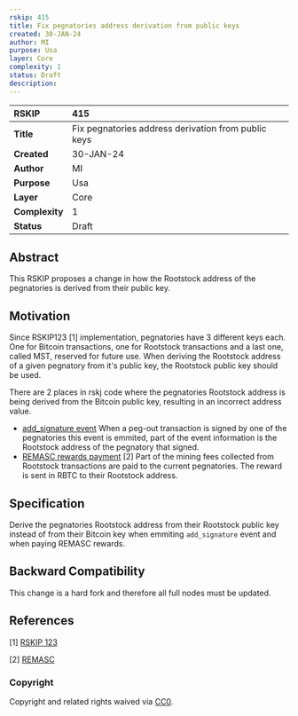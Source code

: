 ```yaml
---
rskip: 415
title: Fix pegnatories address derivation from public keys
created: 30-JAN-24
author: MI
purpose: Usa
layer: Core
complexity: 1
status: Draft
description: 
---
```


|RSKIP          |415           |
| :------------ |:-------------|
|**Title**      |Fix pegnatories address derivation from public keys |
|**Created**    |30-JAN-24 |
|**Author**     |MI |
|**Purpose**    |Usa |
|**Layer**      |Core |
|**Complexity** |1 |
|**Status**     |Draft |

## Abstract

This RSKIP proposes a change in how the Rootstock address of the pegnatories is derived from their public key.

## Motivation

Since RSKIP123 [1] implementation, pegnatories have 3 different keys each. One for Bitcoin transactions, one for Rootstock transactions and a last one, called MST, reserved for future use. When deriving the Rootstock address of a given pegnatory from it's public key, the Rootstock public key should be used.

There are 2 places in rskj code where the pegnatories Rootstock address is being derived from the Bitcoin public key, resulting in an incorrect address value.

- [add_signature event](https://github.com/rsksmart/rskj/blob/FINGERROOT-5.0.0/rskj-core/src/main/java/co/rsk/peg/utils/BridgeEventLoggerImpl.java#L77-L81) When a peg-out transaction is signed by one of the pegnatories this event is emmited, part of the event information is the Rootstock address of the pegnatory that signed.
- [REMASC rewards payment](https://github.com/rsksmart/rskj/blob/FINGERROOT-5.0.0/rskj-core/src/main/java/co/rsk/remasc/RemascFederationProvider.java#L56-L59) [2] Part of the mining fees collected from Rootstock transactions are paid to the current pegnatories. The reward is sent in RBTC to their Rootstock address.

## Specification

Derive the pegnatories Rootstock address from their Rootstock public key instead of from their Bitcoin key when emmiting `add_signature` event and when paying REMASC rewards.

## Backward Compatibility

This change is a hard fork and therefore all full nodes must be updated.

## References

[1] [RSKIP 123](https://github.com/rsksmart/RSKIPs/blob/master/IPs/RSKIP123.md)

[2] [REMASC](https://dev.rootstock.io/rsk/architecture/mining/remasc/)

### Copyright

Copyright and related rights waived via [CC0](https://creativecommons.org/publicdomain/zero/1.0/).
